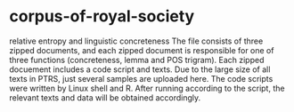 # corpus-of-royal-society
relative entropy and linguistic concreteness
The file consists of three zipped documents, and each zipped document is responsible for one of three functions (concreteness, lemma and POS trigram). 
Each zipped docuement includes a code script and texts.
Due to the large size of all texts in PTRS, just several samples are uploaded here.
The code scripts were written by Linux shell and R.
After running according to the script, the relevant texts and data will be obtained accordingly.
